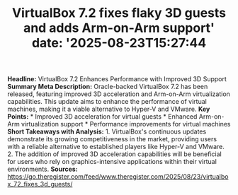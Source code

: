 ﻿---
title: "VirtualBox 7.2 fixes flaky 3D guests and adds Arm-on-Arm support'
date: '2025-08-23T15:27:44"
category: "Markets"
summary: ""
slug: "virtualbox 72 fixes flaky 3d guests and adds armonarm suppor"
source_urls:
  - "https://go.theregister.com/feed/www.theregister.com/2025/08/23/virtualbox_72_fixes_3d_guests/"
seo:
  title: "VirtualBox 7.2 fixes flaky 3D guests and adds Arm-on-Arm support | Hash n Hedge'
  description: '"
  keywords: ["news", "markets", "brief"]
---
**Headline:** VirtualBox 7.2 Enhances Performance with Improved 3D Support  **Summary Meta Description:** Oracle-backed VirtualBox 7.2 has been released, featuring improved 3D acceleration and Arm-on-Arm virtualization capabilities. This update aims to enhance the performance of virtual machines, making it a viable alternative to Hyper-V and VMware.  **Key Points:**  * Improved 3D acceleration for virtual guests * Enhanced Arm-on-Arm virtualization support * Performance improvements for virtual machines  **Short Takeaways with Analysis:**  1. VirtualBox's continuous updates demonstrate its growing competitiveness in the market, providing users with a reliable alternative to established players like Hyper-V and VMware. 2. The addition of improved 3D acceleration capabilities will be beneficial for users who rely on graphics-intensive applications within their virtual environments.  **Sources:** https://go.theregister.com/feed/www.theregister.com/2025/08/23/virtualbox_72_fixes_3d_guests/ 
